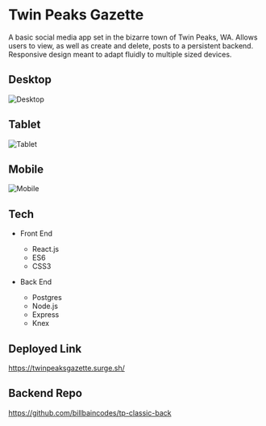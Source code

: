 # Twin Peaks Gazette
A basic social media app set in the bizarre town of Twin Peaks, WA. Allows users to view, as well as create and delete, posts to a persistent backend. Responsive design meant to adapt fluidly to multiple sized devices.


## Desktop
![Desktop](https://i.imgur.com/fmWkN6B.png "Desktop")

## Tablet 
![Tablet](https://i.imgur.com/Fdi79Sx.png?1 "Tablet")

## Mobile
![Mobile](https://i.imgur.com/klfJCm1.png?1 "Mobile")

## Tech
* Front End
  * React.js
  * ES6
  * CSS3
  
* Back End
  * Postgres
  * Node.js
  * Express
  * Knex

## Deployed Link
https://twinpeaksgazette.surge.sh/

## Backend Repo
https://github.com/billbaincodes/tp-classic-back